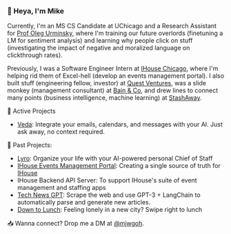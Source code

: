 ### 👋 Heya, I'm Mike

Currently, I'm an MS CS Candidate at UChicago and a Research Assistant for [Prof Oleg Urminsky](https://www.chicagobooth.edu/faculty/directory/u/oleg-urminsky), where I'm training our future overlords (finetuning a LM for sentiment analysis) and learning why people click on stuff (investigating the impact of negative and moralized language on clickthrough rates). 

Previously, I was a Software Engineer Intern at [IHouse Chicago](https://ihouse.uchicago.edu), where I'm helping rid them of Excel-hell (develop an events management portal). I also built stuff (engineering fellow, investor) at [Quest Ventures](https://www.questventures.com), was a slide monkey (management consultant) at [Bain & Co](http://bain.com), and drew lines to connect many points (business intelligence, machine learning) at [StashAway](http://stashaway.com).

🌱 Active Projects
- [Veda](https://www.heyveda.com): Integrate your emails, calendars, and messages with your AI. Just ask away, no context required.

📜 Past Projects:
- [Lyro](http://trylyro.com): Organize your life with your AI-powered personal Chief of Staff
- [IHouse Events Management Portal](https://ihouse-frontend.vercel.app/): Creating a single source of truth for [IHouse](https://ihouse.uchicago.edu)
- IHouse Backend API Server: To support IHouse's suite of event management and staffing apps
- [Tech News GPT](https://github.com/mjwgoh/tech-news-gpt): Scrape the web and use GPT-3 + LangChain to automatically parse and generate new articles.
- [Down to Lunch](https://github.com/mjwgoh/Down-to-Lunch): Feeling lonely in a new city? Swipe right to lunch

📥 Wanna connect? Drop me a DM at [@mjwgoh](https://twitter.com/mjwgoh).
